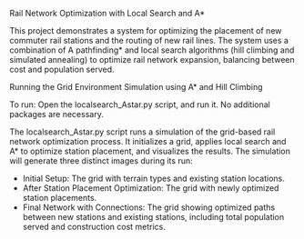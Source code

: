 Rail Network Optimization with Local Search and A*

This project demonstrates a system for optimizing the placement of new commuter rail stations and the routing of new rail lines. The system uses a combination of A pathfinding* and local search algorithms (hill climbing and simulated annealing) to optimize rail network expansion, balancing between cost and population served.

Running the Grid Environment Simulation using A* and Hill Climbing

To run: Open the localsearch_Astar.py script, and run it. No additional packages are necessary.

The localsearch_Astar.py script runs a simulation of the grid-based rail network optimization process. It initializes a grid, applies local search and A* to optimize station placement, and visualizes the results. 
The simulation will generate three distinct images during its run:
- Initial Setup: The grid with terrain types and existing station locations.
- After Station Placement Optimization: The grid with newly optimized station placements.
- Final Network with Connections: The grid showing optimized paths between new stations and existing stations, including total population served and construction cost metrics.

